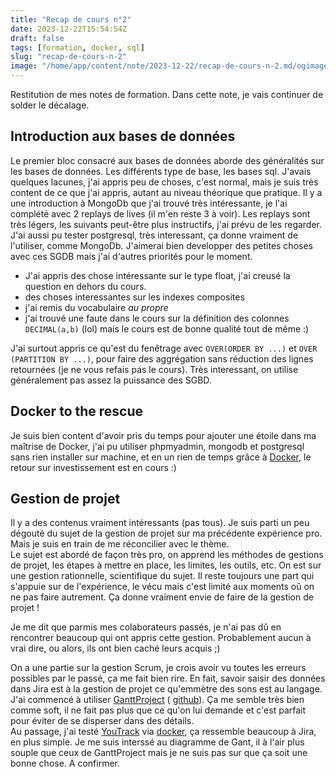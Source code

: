 ```yaml
---
title: "Recap de cours n°2"
date: 2023-12-22T15:54:54Z
draft: false
tags: [formation, docker, sql]
slug: "recap-de-cours-n-2"
image: "/home/app/content/note/2023-12-22/recap-de-cours-n-2.md/ogimage.png"
---
```


Restitution de mes notes de formation.
Dans cette note, je vais continuer de solder le décalage.

<!--more-->

## Introduction aux bases de données

Le premier bloc consacré aux bases de données aborde des généralités sur les bases de données.  Les différents type de base, les bases sql. J'avais quelques lacunes, j'ai appris peu de choses, c'est normal,  mais je suis très content de ce que j'ai appris, autant au niveau théorique que pratique.
Il y a une introduction à MongoDb que j'ai trouvé très intéressante, je l'ai complété avec 2 replays de lives (il m'en reste 3 à voir). Les replays sont très légers, les suivants peut-être plus instructifs, j'ai prévu de les regarder.
J'ai aussi pu tester postgresql, très interessant, ça donne vraiment de l'utiliser, comme MongoDb.  J'aimerai bien developper des petites choses avec ces SGDB mais j'ai d'autres priorités pour le moment.

- J'ai appris des chose intéressante sur le type float, j'ai creusé la question en dehors du cours.
- des choses interessantes sur les indexes composites
- j'ai remis du vocabulaire _au propre_
- j'ai trouvé une faute dans le cours sur la définition des colonnes `DECIMAL(a,b)` (lol) mais le cours est de bonne qualité tout de même :)

J'ai surtout appris ce qu'est du fenêtrage avec `OVER(ORDER BY ...)` et `OVER (PARTITION BY ...)`, pour faire des aggrégation sans réduction des lignes retournées (je ne vous refais pas le cours). Très interessant, on utilise généralement pas assez la puissance des SGBD.

## Docker to the rescue

Je suis bien content d'avoir pris du temps pour ajouter une étoile dans ma maîtrise de Docker, j'ai pu utiliser phpmyadmin, mongodb et postgresql sans rien installer sur machine, et en un rien de temps grâce à [Docker](/tags/docker/), le retour sur investissement est en cours :)

## Gestion de projet

Il y a des contenus vraiment intéressants (pas tous).  Je suis parti un peu dégouté du sujet de la gestion de projet sur ma précédente expérience pro. Mais je suis en train de me réconcilier avec le thème.  
Le sujet est abordé de façon très pro, on apprend les méthodes de gestions de projet, les étapes à mettre en place, les limites, les outils, etc.  On est sur une gestion rationnelle, scientifique du sujet. Il reste toujours une part qui s'appuie sur de l'expérience, le vécu mais c'est limité aux moments oû on ne pas faire autrement.  Ça donne vraiment envie de faire de la gestion de projet !

Je me dit que parmis mes colaborateurs passés, je n'ai pas dû en rencontrer beaucoup qui ont appris cette gestion. Probablement aucun à vrai dire, ou alors, ils ont bien caché leurs acquis ;)

On a une partie sur la gestion Scrum, je crois avoir vu toutes les erreurs possibles par le passé, ça me fait bien rire. En fait, savoir saisir des données dans Jira est à la gestion de projet ce qu'emmètre des sons est au langage. 
J'ai commencé à utiliser [GanttProject](https://www.ganttprojet.biz) ( [github](https://github.com/bardsoftware/ganttproject)). Ça me semble très bien comme soft, il ne fait pas plus que ce qu'on lui demande et c'est parfait pour éviter de se disperser dans des détails.  
Au passage, j'ai testé [YouTrack](https://www.jetbrains.com/youtrack/) via [docker](https://hub.docker.com/r/jetbrains/youtrack), ça ressemble beaucoup à Jira, en plus simple. Je me suis interssé au diagramme de Gant, il à l'air plus souple que ceux de GanttProject mais je ne suis pas sur que ça soit une bonne chose. A confirmer.


